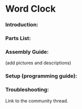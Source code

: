 # Word Clock

### Introduction:

### Parts List:

### Assembly Guide:
(add pictures and descriptions)

### Setup (programming guide):

### Troubleshooting:

Link to the community thread.
